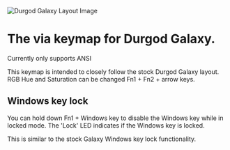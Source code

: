 ![Durgod Galaxy Layout Image](https://i.imgur.com/KrcXUSK.png)

# The via keymap for Durgod Galaxy.

Currently only supports ANSI

This keymap is intended to closely follow the stock Durgod Galaxy layout. RGB Hue and Saturation can be changed Fn1 + Fn2 + arrow keys. 

## Windows key lock

You can hold down Fn1 + Windows key to disable the Windows key while in locked mode.
The 'Lock' LED indicates if the Windows key is locked.

This is similar to the stock Galaxy Windows key lock functionality.
